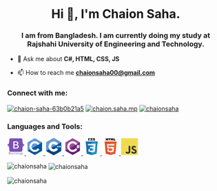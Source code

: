 <h1 align="center">Hi 👋, I'm Chaion Saha.</h1>
<h3 align="center">I am from Bangladesh. I am currently doing my study at Rajshahi University of Engineering and Technology.</h3>


- 💬 Ask me about **C#, HTML, CSS, JS**

- 📫 How to reach me **chaionsaha00@gmail.com**

<h3 align="left">Connect with me:</h3>
<p align="left">
<a href="https://linkedin.com/in/chaion-saha-63b0b21a5" target="blank"><img align="center" src="https://raw.githubusercontent.com/rahuldkjain/github-profile-readme-generator/master/src/images/icons/Social/linked-in-alt.svg" alt="chaion-saha-63b0b21a5" height="30" width="40" /></a>
<a href="https://fb.com/chaion.saha.mp" target="blank"><img align="center" src="https://raw.githubusercontent.com/rahuldkjain/github-profile-readme-generator/master/src/images/icons/Social/facebook.svg" alt="chaion.saha.mp" height="30" width="40" /></a>
<a href="https://codeforces.com/profile/chaionsaha" target="blank"><img align="center" src="https://raw.githubusercontent.com/rahuldkjain/github-profile-readme-generator/master/src/images/icons/Social/codeforces.svg" alt="chaionsaha" height="30" width="40" /></a>
</p>

<h3 align="left">Languages and Tools:</h3>
<p align="left"> <a href="https://getbootstrap.com" target="_blank" rel="noreferrer"> <img src="https://raw.githubusercontent.com/devicons/devicon/master/icons/bootstrap/bootstrap-plain-wordmark.svg" alt="bootstrap" width="40" height="40"/> </a> <a href="https://www.cprogramming.com/" target="_blank" rel="noreferrer"> <img src="https://raw.githubusercontent.com/devicons/devicon/master/icons/c/c-original.svg" alt="c" width="40" height="40"/> </a> <a href="https://www.w3schools.com/cpp/" target="_blank" rel="noreferrer"> <img src="https://raw.githubusercontent.com/devicons/devicon/master/icons/cplusplus/cplusplus-original.svg" alt="cplusplus" width="40" height="40"/> </a> <a href="https://www.w3schools.com/cs/" target="_blank" rel="noreferrer"> <img src="https://raw.githubusercontent.com/devicons/devicon/master/icons/csharp/csharp-original.svg" alt="csharp" width="40" height="40"/> </a> <a href="https://www.w3schools.com/css/" target="_blank" rel="noreferrer"> <img src="https://raw.githubusercontent.com/devicons/devicon/master/icons/css3/css3-original-wordmark.svg" alt="css3" width="40" height="40"/> </a> <a href="https://www.w3.org/html/" target="_blank" rel="noreferrer"> <img src="https://raw.githubusercontent.com/devicons/devicon/master/icons/html5/html5-original-wordmark.svg" alt="html5" width="40" height="40"/> </a> <a href="https://developer.mozilla.org/en-US/docs/Web/JavaScript" target="_blank" rel="noreferrer"> <img src="https://raw.githubusercontent.com/devicons/devicon/master/icons/javascript/javascript-original.svg" alt="javascript" width="40" height="40"/> </a> </p>

<p><img align="left" src="https://github-readme-stats.vercel.app/api/top-langs?username=chaionsaha&show_icons=true&locale=en&layout=compact" alt="chaionsaha" /></p>

<p>&nbsp;<img align="center" src="https://github-readme-stats.vercel.app/api?username=chaionsaha&show_icons=true&locale=en" alt="chaionsaha" /></p>

<p><img align="center" src="https://github-readme-streak-stats.herokuapp.com/?user=chaionsaha&" alt="chaionsaha" /></p>
